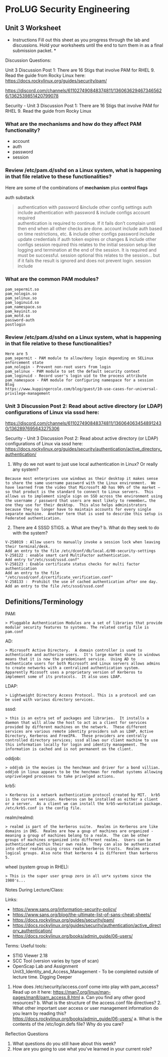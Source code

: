 # ProLUG Security Engineering
## Unit 3 Worksheet

* Instructions
Fill out this sheet as you progress through the lab and discussions. Hold your worksheets until
the end to turn them in as a final submission packet. *

Discussion Questions:

Unit 3 Discussion Post 1: There are 16 Stigs that involve PAM for RHEL 9. Read the guide from Rocky Linux here: https://docs.rockylinux.org/guides/security/pam/

https://discord.com/channels/611027490848374811/1360636294673465626/1362539851420799078

Security - Unit 3 Discussion Post 1: There are 16 Stigs that involve PAM for RHEL 9. Read the guide from Rocky Linux
### What are the mechanisms and how do they affect PAM functionality?
- account
- auth
- password
- session
### Review /etc/pam.d/sshd on a Linux system, what is happening in that file relative to these functionalities?

Here are some of the combinations of **mechanism** plus **control flags** 

auth       substack
> authentication with password &include other config settings
auth       include 
>  authentication with password & include configs
account    required  
>  authentication is required to continue.  If it fails don’t complain until then end when all other checks are done.
account    include 
> auth based on time restrictions, etc. & include other configs
password   include 
> update credentials if auth token expires or changes & include other configs
session    required 
> this relates to the initial session setup like logging and termination at the end of the session.  It is required and must be successful.
session    optional 
> this relates to the session… but if it fails the result is ignored and does not prevent login.
session    include      
### What are the common PAM modules?

```
pam_sepermit.so
pam_nologin.so
pam_selinux.so 
pam_loginuid.so
pam_namespace.so
pam_keyinit.so
pam_motd.so
password-auth
postlogin
```
### Review /etc/pam.d/sshd on a Linux system, what is happening in that file relative to these functionalities?

```
Here are 5 
pam_sepermit - PAM module to allow/deny login depending on SELinux enforcement state
pam_nologin - Prevent non-root users from login
pam_selinux - PAM module to set the default security context
pam_loginuid - Record user's login uid to the process attribute
pam_namespace - PAM module for configuring namespace for a session
Blog 
https://www.kuppingercole.com/blog/guest/10-use-cases-for-universal-privilege-management
```

### Unit 3 Discussion Post 2: Read about active directory (or LDAP) configurations of Linux via sssd here:

https://discord.com/channels/611027490848374811/1360640634548912430/1362897695643275306

Security - Unit 3 Discussion Post 2: Read about active directory (or LDAP) configurations of Linux via sssd here: https://docs.rockylinux.org/guides/security/authentication/active_directory_authentication/ 
1.    Why do we not want to just use local authentication in Linux? Or really any system?
```
Because most enterprises use windows as their desktop it makes sense to share the same username password with the Linux environment.  We have learned from the video that Microsoft AD has 90% of the market – so that product is the standard to connect to Linux servers.  This allows us to implement single sign on SSO across the environment using the username / password that users are most likely to remember… the one they use for their desktop.  This also helps administrators because they no longer have to maintain accounts for every single separate machine.  Another term that is used to describe this setup is Federated authentication.
```
2.    There are 4 SSSD STIGS.
a.    What are they? b. What do they seek to do with the system?
```
V-258019 : Allow users to manually invoke a session lock when leaving their terminal/desk.
Add an entry to the file /etc/dconf/db/local.d/00-security-settings
V-258122 : enable smart card MultiFactor authentication.
Add entry to"/etc/sssd/sssd.conf"
V-258123 : Enable certificate status checks for multi factor authentication 
Add an entry to the file "/etc/sssd/conf.d/certificate_verification.conf"
V-258133 :  Prohibit the use of cached authentication after one day.
Add an entry to the file /etc/sssd/sssd.conf
```




## Definitions/Terminology

PAM:

    > Pluggable Authentication Modules are a set of libraries that provide modular security features to systems. The related config file is pam.conf

AD:

    > Microsoft Active Directory.  A domain controller is used to authenticate and authorize users.  It's large market share in windows means that it is now the predominant service.  Using AD to authenticate users for both Microsoft and Linux servers allows admins to create networks with a centralized authentication system.  Apparently Micosoft uses a proprietary version of Kerberos to implement some of its protocols.  It also uses LDAP.

LDAP:

    > Lightweight Directory Access Protocol. This is a protocol and can  be used with various directory services.

sssd:

    > this is an extra set of packages and libraries.  It installs a daemon that will allow the host to act as a client for services provided by different machines on the network.  These different services are various remote identity providers suh as LDAP, Active Directory, Kerberos and FreeIPA.  These providers are centrally controlled directory services; sssd allows our client machine to use this information locally for login and identity management. The information is cached and is not permanent on the client.

oddjob:

    > oddjob in the movies is the henchman and driver for a bond villian.  oddjob in linux appears to be the henchman for redhat systems allowing unpriveleged processes to take privelged actions.

krb5:

    > Kerberos is a network authentication protocol created by MIT.  krb5 is the current version. Kerberos can be installed as either a client or a server.  As a client we can install the krb5-workstation package. /etc/krb5.conf is the config file.

realm/realmd:

    > realmd is part of the kerberos suite.  Realms in Kerberos are like domains in DNS.  Realms are how a goup of machines are organized -meaning a group of machines belong to a realm.  The can be other groups of machines organized into different realms.  Users can be authenticated within their own realm.  They can also be authenticated into other realms using cross realm kerberos trusts.  Realms are logical groups. Also note that kerberos 4 is different than kerberos 5.

wheel (system group in RHEL):

    > This is the super user group zero in all un*x systems since the 1980's...



Notes During Lecture/Class:

Links:
- https://www.sans.org/information-security-policy/
- https://www.sans.org/blog/the-ultimate-list-of-sans-cheat-sheets/
- https://docs.rockylinux.org/guides/security/pam/
- https://docs.rockylinux.org/guides/security/authentication/active_directory_authentication/
- https://docs.rockylinux.org/books/admin_guide/06-users/

Terms:
Useful tools:
- STIG Viewer 2.18
- SCC Tool (version varies by type of scan)
- OpenScap
Lab and Assignment
Unit3_Identity_and_Access_Management - To be completed outside of lecture time.
Digging Deeper

1. How does /etc/security/access.conf come into play with pam_access? Read up on it
here: https://man7.org/linux/man-pages/man8/pam_access.8.html
    a. Can you find any other good resources?
    b. What is the structure of the access.conf file directives?
    2. What other important user access or user management information do you learn by
reading this? https://docs.rockylinux.org/books/admin_guide/06-users/
a. What is the contents of the /etc/login.defs file? Why do you care?

Reflection Questions

1. What questions do you still have about this week?
2. How are you going to use what you've learned in your current role?
